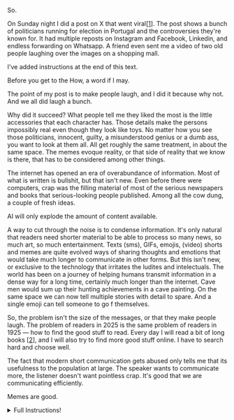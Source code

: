 So.

On Sunday night I did a post on X that went viral[[1](https://x.com/patife/status/1906442934343634951)]. The post shows a bunch of politicians running for election in Portugal and the controversies they're known for. It had multiple reposts on Instagram and Facebook, Linkedin, and endless forwarding on Whatsapp. A friend even sent me a video of two old people laughing over the images on a shopping mall.

I've added instructions at the end of this text. 

Before you get to the How, a word if I may.

The point of my post is to make people laugh, and I did it because why not. And we all did laugh a bunch. 

Why did it succeed? What people tell me they liked the most is the little accessories that each character has. Those details make the persons impossibly real even though they look like toys. No matter how you see those politicians, innocent, guilty, a misunderstood genius or a dumb ass, you want to look at them all. All get roughly the same treatment, in about the same space. The memes evoque reality, or that side of reality that we know is there, that has to be considered among other things.

The internet has opened an era of overabundance of information. Most of what is written is bullshit, but that isn't new. Even before there were computers, crap was the filling material of most of the serious newspapers and books that serious-looking people published. Among all the cow dung, a couple of fresh ideas.

AI will only explode the amount of content available.

A way to cut through the noise is to condense information. It's only natural that readers need shorter material to be able to process so many news, so much art, so much entertainment. Texts (sms), GIFs, emojis, (video) shorts and memes are quite evolved ways of sharing thoughts and emotions that would take much longer to communicate in other forms. But this isn't new, or exclusive to the technology that irritates the ludites and intelectuals. The world has been on a journey of helping humans transmit information in a dense way for a long time, certainly much longer than the internet. Cave men would sum up their hunting achievements in a cave painting. On the same space we can now tell multiple stories with detail to spare. And a single emoji can tell someone to go f themselves. 

So, the problem isn't the size of the messages, or that they make people laugh. The problem of readers in 2025 is the same problem of readers in 1925 — how to find the good stuff to read. Every day I will read a bit of long books [[2](/marcel-proust-in-search-of-lost-time/)], and I will also try to find more good stuff online. I have to search hard and choose well.

The fact that modern short communication gets abused only tells me that its usefulness to the population at large. The speaker wants to communicate more, the listener doesn't want pointless crap. It's good that we are communicating efficiently.

Memes are good.



<details><summary>Full Instructions!</summary>

This was done on March 31st 2025. Models will become more advanced. 

1) Go on ChatGPT and choose model 4o.
2) Upload an image of the person. Make it a clear, well lit image that shows the face.
3) Copy this prompt, and adapt it to the person and what you want there.

> Create image. Create a toy of the person in the photo. Let it be an action figure. Next to the figure, there should be the toy's equipment, each in its individual blisters. 1) a book called "Tecnoforma". 2) A 3-headed dog with a tag that says "Troika" and a bone at its feet with word "austerity" written on it. 3) a three-headed Hydra with with a tag called "Geringonça". 4) a book titled "D. Sebastião". Don't repeat the equipment under any circumstance. The card holding the blister should be strong orange. Also, on top of the box, write 'Pedro Passos Coelho' and underneath it, ‘PSD action figure'. The figure and equipment must all be inside blisters. Visualize this in a realistic way.

4) Submit
5) Adjust. Sometimes the image will be cut. You have to ask ChatGPT to "draw the whole figure, including the full person". Other times the person will have legs cut, so just reply "you cut the legs, render the whole body". Another error is that the person isn't inside the plastic, so just reply "the person should be inside the blister". A few times the image just doesn't look good and I just replied "do it again, carefully." When I wasn't satisfied I started a new ChatGPT message and did it all over again. 

This is what it will look like in ChatGPT.

![image](chatgpt.jpeg)

This is what a good result looks like.

![image](result.png)  


</details>
